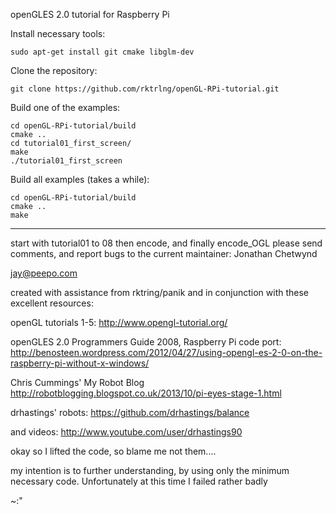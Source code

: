 openGLES 2.0 tutorial for Raspberry Pi

Install necessary tools:

    sudo apt-get install git cmake libglm-dev

Clone the repository:

    git clone https://github.com/rktrlng/openGL-RPi-tutorial.git

Build one of the examples:

    cd openGL-RPi-tutorial/build
    cmake ..
    cd tutorial01_first_screen/
    make
    ./tutorial01_first_screen

Build all examples (takes a while):

	cd openGL-RPi-tutorial/build
    cmake ..
    make

---

start with tutorial01 to 08 then encode, and finally encode_OGL please send comments, and report bugs to the current maintainer: Jonathan Chetwynd

jay@peepo.com

created with assistance from rktring/panik and in conjunction with these excellent resources:

openGL tutorials 1-5: http://www.opengl-tutorial.org/

openGLES 2.0 Programmers Guide 2008, Raspberry Pi code port: http://benosteen.wordpress.com/2012/04/27/using-opengl-es-2-0-on-the-raspberry-pi-without-x-windows/

Chris Cummings' My Robot Blog http://robotblogging.blogspot.co.uk/2013/10/pi-eyes-stage-1.html

drhastings' robots: https://github.com/drhastings/balance
  
and videos: http://www.youtube.com/user/drhastings90

okay so I lifted the code, so blame me not them....

my intention is to further understanding, by using only the minimum necessary code. Unfortunately at this time I failed rather badly

~:"
